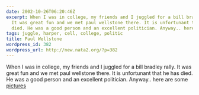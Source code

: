 ```yaml
---
date: 2002-10-26T06:20:46Z
excerpt: When I was in college, my friends and I juggled for a bill bradley rally.
  It was great fun and we met paul wellstone there. It is unfortunant that he has
  died. He was a good person and an excellent politician. Anyway.. here are some pictures
tags: juggle, harper, cell, college, politic
title: Paul Wellstone
wordpress_id: 382
wordpress_url: http://new.nata2.org/?p=382
---
```


When I was in college, my friends and I juggled for a bill bradley rally. It was great fun and we met paul wellstone there. It is unfortunant that he has died. He was a good person and an excellent politician. Anyway.. here are some <a href="http://nata2.info/?path=pictures%2Fmisc%2Fharper_and_friends%2Fpaul_wellstone&amp;img=P1230039.jpg">pictures</a>
